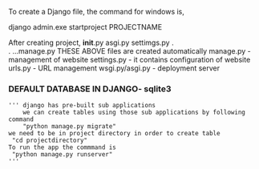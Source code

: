 To create a Django file, the command for windows is,

django admin.exe startproject PROJECTNAME

After creating project,
   __init__.py
   asgi.py
   settimgs.py
    .   
     . 
    ...manage.py 
   THESE ABOVE files are created automatically
    manage.py - management of website
    settings.py - it contains configuration of website
    urls.py - URL management
    wsgi.py/asgi.py - deployment server

### DEFAULT DATABASE IN DJANGO- sqlite3
    ''' django has pre-built sub applications 
        we can create tables using those sub applications by following command
        "python manage.py migrate"
    we need to be in project directory in order to create table
     "cd projectdirectory" 
    To run the app the commmand is
     "python manage.py runserver" 
    '''
